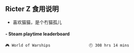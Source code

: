 ## Ricter Z 食用说明
- 喜欢猫猫，是个冇猫孤儿

<!-- steam-box start -->
#### - Steam playtime leaderboard
```text
🎮 World of Warships                 🕘 308 hrs 14 mins
```
<!-- Powered by https://github.com/YouEclipse/steam-box . -->
<!-- steam-box end -->
